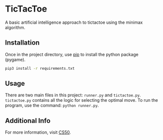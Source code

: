 # TicTacToe

A basic artificial intelligence approach to tictactoe using the minimax algorithm.

## Installation

Once in the project directory, use [pip](https://pip.pypa.io/en/stable/) to install the python package (pygame).

```bash
pip3 install -r requirements.txt
```

## Usage

There are two main files in this project: `runner.py` and `tictactoe.py`. `tictactoe.py` contains all the logic
for selecting the optimal move. To run the program, use the command: `python runner.py`.

## Additional Info

For more information, visit [CS50](https://cs50.harvard.edu/ai/2020/projects/0/tictactoe/).